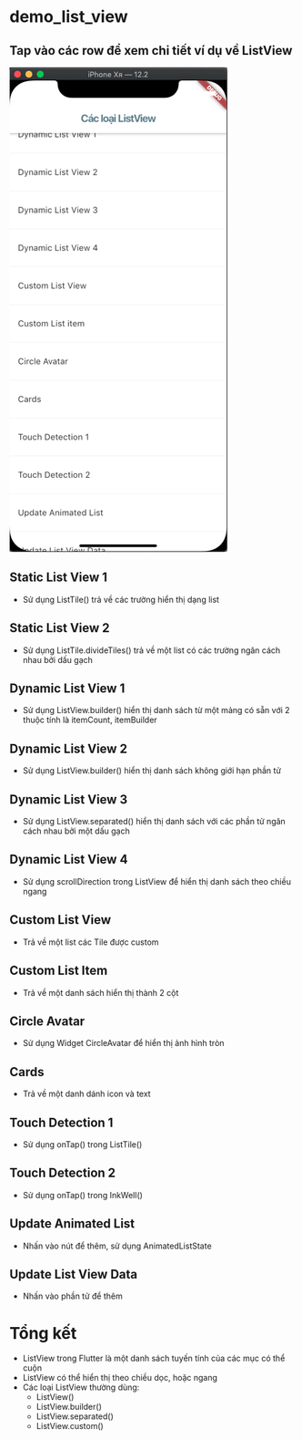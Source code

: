 # demo_list_view

## Tap vào các row để xem chi tiết ví dụ về ListView

![Hyper-V-3](../img/listView.png)

## Static List View 1

- Sử dụng ListTile() trả về các trường hiển thị dạng list

## Static List View 2

- Sử dụng ListTile.divideTiles() trả về một list có các trường ngăn cách nhau bởi dấu gạch

## Dynamic List View 1

- Sử dụng ListView.builder() hiển thị danh sách từ một mảng có sẵn với 2 thuộc tính là itemCount, itemBuilder

## Dynamic List View 2

- Sử dụng ListView.builder() hiển thị danh sách không giới hạn phần tử

## Dynamic List View 3 

- Sử dụng ListView.separated() hiển thị danh sách với các phần tử ngăn cách nhau bởi một dấu gạch

## Dynamic List View 4

- Sử dụng scrollDirection trong ListView để hiển thị danh sách theo chiều ngang

## Custom List View

- Trả về một list các Tile được custom

## Custom List Item

- Trả về một danh sách hiển thị thành 2 cột

## Circle Avatar 

- Sử dụng Widget CircleAvatar để hiển thị ảnh hình tròn

## Cards

- Trả về một danh dánh icon và text

## Touch Detection 1

- Sử dụng onTap() trong ListTile()

## Touch Detection 2

- Sử dụng onTap() trong InkWell()

## Update Animated List

- Nhấn vào nút để thêm, sử dụng AnimatedListState

## Update List View Data

- Nhấn vào phần tử để thêm

# Tổng kết

- ListView trong Flutter là một danh sách tuyến tính của các mục có thể cuộn
- ListView có thể hiển thị theo chiều dọc, hoặc ngang
- Các loại ListView thường dùng:
    - ListView()
    - ListView.builder()
    - ListView.separated()
    - ListView.custom()
